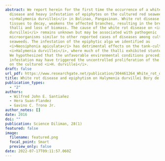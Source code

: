 ```yaml
---
abstract: We report herein for the first time the occurrence of a white rot
  disease and heavy infestation of epiphytes on the cultured red seaweed
  <i>Halymenia durvillei</i> in Bolinao, Pangasinan. White rot disease causes
  tissues to decay, weakens the affected branches, resulting in the breakage of
  thalli and loss of biomass. The cause of the white rot disease on <i>H.
  durvillei</i> remains unknown but may be associated with pathogenic
  microorganisms similar to other reported cases of diseases among cultured
  seaweeds. The infestation of the epiphytic alga we identified as
  <i>Neosiphonia apiculata</i> has detrimental effects on the tank-cultured
  <i>Halymenia durvillei</i>, where much of the thalli exhibited stunted growth.
  We hypothesized that the unfavorable environmental conditions preceding the
  infestation may have triggered the uncontrolled proliferation of the epiphytes
  on the cultured <i>H. durvillei</i>.
draft: false
url_pdf: https://www.researchgate.net/publication/304461264_White_rot_disease_and_epiphytism_on_Halymenia_durvillei_Bory_de_Saint-Vincent_Halymeniaceae_Rhodophyta_in_culture
title: White rot disease and epiphytism on Halymenia durvillei Bory de Saint-Vincent (Halymeniaceae, Rhodophyta) in culture
publication_types:
  - "2"
authors:
  - Wilfred John E. Santiañez
  - Hera Suan-Flandez
  - Gavino C. Trono Jr.
author_notes: []
date: 2016
doi: ""
publication: Science Diliman, 28(1)
featured: false
image:
  filename: featured.png
  focal_point: Smart
  preview_only: false
date: 2022-07-17T09:11:57.060Z
---
```

